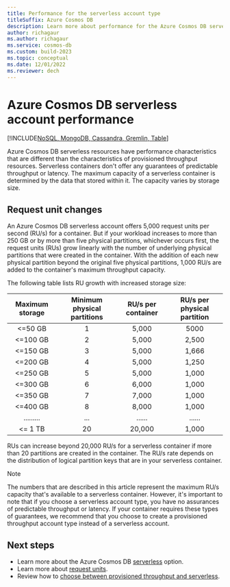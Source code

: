 ```yaml
---
title: Performance for the serverless account type
titleSuffix: Azure Cosmos DB
description: Learn more about performance for the Azure Cosmos DB serverless account type.
author: richagaur
ms.author: richagaur
ms.service: cosmos-db
ms.custom: build-2023
ms.topic: conceptual
ms.date: 12/01/2022
ms.reviewer: dech
---
```


# Azure Cosmos DB serverless account performance

[!INCLUDE[NoSQL, MongoDB, Cassandra, Gremlin, Table](includes/appliesto-nosql-mongodb-cassandra-gremlin-table.md)]

Azure Cosmos DB serverless resources have performance characteristics that are different than the characteristics of provisioned throughput resources. Serverless containers don't offer any guarantees of predictable throughput or latency. The maximum capacity of a serverless container is determined by the data that stored within it. The capacity varies by storage size.

## Request unit changes

An Azure Cosmos DB serverless account offers 5,000 request units per second (RU/s) for a container. But if your workload increases to more than 250 GB or by more than five physical partitions, whichever occurs first, the request units (RUs) grow linearly with the number of underlying physical partitions that were created in the container. With the addition of each new physical partition beyond the original five physical partitions, 1,000 RU/s are added to the container's maximum throughput capacity.

The following table lists RU growth with increased storage size:

| Maximum storage | Minimum physical partitions | RU/s per container | RU/s per physical partition  
|:---:|:---:|:---:|:---:|
|<=50 GB | 1 | 5,000 | 5000 |
|<=100 GB | 2 | 5,000 | 2,500 |
|<=150 GB | 3 | 5,000 | 1,666 |
|<=200 GB | 4 | 5,000 | 1,250 |
|<=250 GB | 5 | 5,000 | 1,000 |
|<=300 GB | 6 | 6,000 | 1,000 |
|<=350 GB | 7 | 7,000 | 1,000 |
|<=400 GB | 8 | 8,000 | 1,000 |
|.........|...|......|......|
|<= 1 TB  | 20 | 20,000| 1,000 |

RUs can increase beyond 20,000 RU/s for a serverless container if more than 20 partitions are created in the container. The RU/s rate depends on the distribution of logical partition keys that are in your serverless container.

> [!NOTE]
> The numbers that are described in this article represent the maximum RU/s capacity that's available to a serverless container. However, it's important to note that if you choose a serverless account type, you have no assurances of predictable throughput or latency. If your container requires these types of guarantees, we recommend that you choose to create a provisioned throughput account type instead of a serverless account.

## Next steps

- Learn more about the Azure Cosmos DB [serverless](serverless.md) option.
- Learn more about [request units](request-units.md).
- Review how to [choose between provisioned throughput and serverless](throughput-serverless.md).
